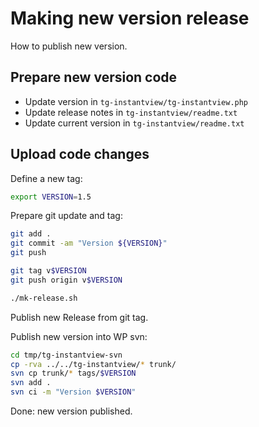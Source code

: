 # Making new version release

How to publish new version.

## Prepare new version code

* Update version in `tg-instantview/tg-instantview.php`
* Update release notes in `tg-instantview/readme.txt`
* Update current version in `tg-instantview/readme.txt`

## Upload code changes

Define a new tag:

```bash
export VERSION=1.5
```

Prepare git update and tag:

```bash
git add .
git commit -am "Version ${VERSION}"
git push

git tag v$VERSION
git push origin v$VERSION

./mk-release.sh
```

Publish new Release from git tag.

Publish new version into WP svn:

```bash
cd tmp/tg-instantview-svn
cp -rva ../../tg-instantview/* trunk/
svn cp trunk/* tags/$VERSION
svn add .
svn ci -m "Version $VERSION"
```

Done: new version published.
